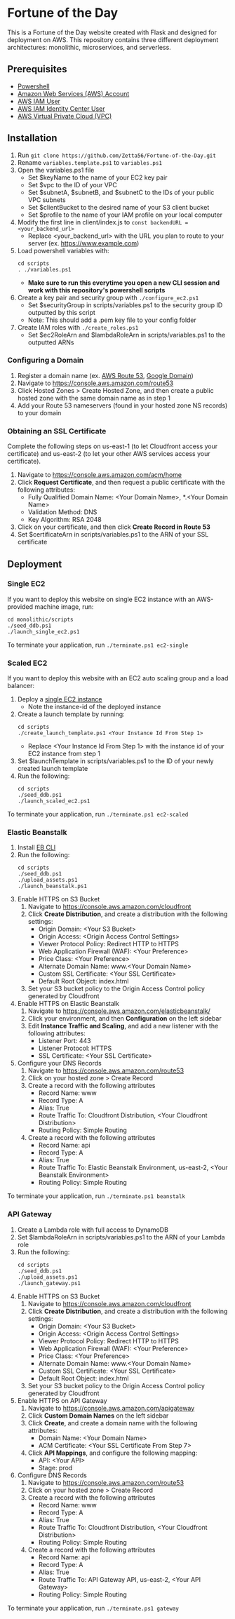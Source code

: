 # Fortune of the Day
This is a Fortune of the Day website created with Flask and designed for deployment on AWS. This repository contains three different deployment architectures: monolithic, microservices, and serverless.

## Prerequisites
- [Powershell](https://learn.microsoft.com/en-us/powershell/scripting/install/installing-powershell?view=powershell-7.3)
- [Amazon Web Services (AWS) Account](https://docs.aws.amazon.com/accounts/latest/reference/manage-acct-creating.html)
- [AWS IAM User](https://docs.aws.amazon.com/IAM/latest/UserGuide/id_users_create.html)
- [AWS IAM Identity Center User](https://docs.aws.amazon.com/singlesignon/latest/userguide/getting-started.html)
- [AWS Virtual Private Cloud (VPC)](https://docs.aws.amazon.com/directoryservice/latest/admin-guide/gsg_create_vpc.html)

## Installation
1. Run `git clone https://github.com/Zetta56/Fortune-of-the-Day.git`
2. Rename `variables.template.ps1` to `variables.ps1`
3. Open the variables.ps1 file
   - Set $keyName to the name of your EC2 key pair
   - Set $vpc to the ID of your VPC
   - Set $subnetA, $subnetB, and $subnetC to the IDs of your public VPC subnets
   - Set $clientBucket to the desired name of your S3 client bucket
   - Set $profile to the name of your IAM profile on your local computer
4. Modify the first line in client/index.js to `const backendURL = <your_backend_url>`
   - Replace <your_backend_url> with the URL you plan to route to your server (ex. https://www.example.com)
5. Load powershell variables with:
   ```
   cd scripts
   . ./variables.ps1
   ```
   - **Make sure to run this everytime you open a new CLI session and work with this repository's powershell scripts**
6. Create a key pair and security group with `./configure_ec2.ps1`
   - Set $securityGroup in scripts/variables.ps1 to the security group ID outputted by this script
   - Note: This should add a .pem key file to your config folder
7. Create IAM roles with `./create_roles.ps1`
   - Set $ec2RoleArn and $lambdaRoleArn in scripts/variables.ps1 to the outputted ARNs

### Configuring a Domain
1. Register a domain name (ex. [AWS Route 53](https://docs.aws.amazon.com/Route53/latest/DeveloperGuide/domain-register.html), [Google Domain](https://domains.google/))
2. Navigate to https://console.aws.amazon.com/route53
3. Click Hosted Zones > Create Hosted Zone, and then create a public hosted zone with the same domain name as in step 1
4. Add your Route 53 nameservers (found in your hosted zone NS records) to your domain

### Obtaining an SSL Certificate
Complete the following steps on us-east-1 (to let Cloudfront access your certificate) and us-east-2 (to let your other AWS services access your certificate).
1. Navigate to https://console.aws.amazon.com/acm/home
2. Click **Request Certificate**, and then request a public certificate with the following attributes:
   - Fully Qualified Domain Name: \<Your Domain Name\>, *.\<Your Domain Name\>
   - Validation Method: DNS
   - Key Algorithm: RSA 2048
3. Click on your certificate, and then click **Create Record in Route 53**
4. Set $certificateArn in scripts/variables.ps1 to the ARN of your SSL certificate

## Deployment
### Single EC2
If you want to deploy this website on single EC2 instance with an AWS-provided machine image, run:
```
cd monolithic/scripts
./seed_ddb.ps1
./launch_single_ec2.ps1
```
To terminate your application, run `./terminate.ps1 ec2-single`

### Scaled EC2
If you want to deploy this website with an EC2 auto scaling group and a load balancer:

1. Deploy a [single EC2 instance](#single-ec2)
   - Note the instance-id of the deployed instance
2. Create a launch template by running: 
   ```
   cd scripts
   ./create_launch_template.ps1 <Your Instance Id From Step 1>
   ```
   - Replace \<Your Instance Id From Step 1\> with the instance id of your EC2 instance from step 1
3. Set $launchTemplate in scripts/variables.ps1 to the ID of your newly created launch template
4. Run the following:
   ```
   cd scripts
   ./seed_ddb.ps1
   ./launch_scaled_ec2.ps1
   ```
To terminate your application, run `./terminate.ps1 ec2-scaled`

### Elastic Beanstalk
1. Install [EB CLI](https://github.com/aws/aws-elastic-beanstalk-cli-setup)
2. Run the following:
   ```
   cd scripts
   ./seed_ddb.ps1
   ./upload_assets.ps1
   ./launch_beanstalk.ps1
   ```
3. Enable HTTPS on S3 Bucket
   1. Navigate to https://console.aws.amazon.com/cloudfront
   2. Click **Create Distribution**, and create a distribution with the following settings:
      - Origin Domain: \<Your S3 Bucket\>
      - Origin Access: \<Origin Access Control Settings\>
      - Viewer Protocol Policy: Redirect HTTP to HTTPS
      - Web Application Firewall (WAF): \<Your Preference\>
      - Price Class: \<Your Preference\>
      - Alternate Domain Name: www.\<Your Domain Name\>
      - Custom SSL Certificate: \<Your SSL Certificate\>
      - Default Root Object: index.html
   3. Set your S3 bucket policy to the Origin Access Control policy generated by Cloudfront
4. Enable HTTPS on Elastic Beanstalk
   1. Navigate to https://console.aws.amazon.com/elasticbeanstalk/
   2. Click your environment, and then **Configuration** on the left sidebar
   3. Edit **Instance Traffic and Scaling**, and add a new listener with the following attributes:
      - Listener Port: 443
      - Listener Protocol: HTTPS
      - SSL Certificate: \<Your SSL Certificate\>
5. Configure your DNS Records
   1. Navigate to https://console.aws.amazon.com/route53
   2. Click on your hosted zone > Create Record
   3. Create a record with the following attributes
      - Record Name: www
      - Record Type: A
      - Alias: True
      - Route Traffic To: Cloudfront Distribution, \<Your Cloudfront Distribution\>
      - Routing Policy: Simple Routing
   4. Create a record with the following attributes
      - Record Name: api
      - Record Type: A
      - Alias: True
      - Route Traffic To: Elastic Beanstalk Environment, us-east-2, \<Your Beanstalk Environment\>
      - Routing Policy: Simple Routing

To terminate your application, run `./terminate.ps1 beanstalk`

### API Gateway
1. Create a Lambda role with full access to DynamoDB
2. Set $lambdaRoleArn in scripts/variables.ps1 to the ARN of your Lambda role
3. Run the following:
   ```
   cd scripts
   ./seed_ddb.ps1
   ./upload_assets.ps1
   ./launch_gateway.ps1
   ```
4. Enable HTTPS on S3 Bucket
   1. Navigate to https://console.aws.amazon.com/cloudfront
   2. Click **Create Distribution**, and create a distribution with the following settings:
      - Origin Domain: \<Your S3 Bucket\>
      - Origin Access: \<Origin Access Control Settings\>
      - Viewer Protocol Policy: Redirect HTTP to HTTPS
      - Web Application Firewall (WAF): \<Your Preference\>
      - Price Class: \<Your Preference\>
      - Alternate Domain Name: www.\<Your Domain Name\>
      - Custom SSL Certificate: \<Your SSL Certificate\>
      - Default Root Object: index.html
   3. Set your S3 bucket policy to the Origin Access Control policy generated by Cloudfront
5. Enable HTTPS on API Gateway
   1. Navigate to https://console.aws.amazon.com/apigateway
   2. Click **Custom Domain Names** on the left sidebar
   3. Click **Create**, and create a domain name with the following attributes:
      - Domain Name: \<Your Domain Name\>
      - ACM Certificate: \<Your SSL Certificate From Step 7\>
   4. Click **API Mappings**, and configure the following mapping:
      - API: \<Your API\>
      - Stage: prod
6. Configure DNS Records
   1. Navigate to https://console.aws.amazon.com/route53
   2. Click on your hosted zone > Create Record
   3. Create a record with the following attributes
      - Record Name: www
      - Record Type: A
      - Alias: True
      - Route Traffic To: Cloudfront Distribution, \<Your Cloudfront Distribution\>
      - Routing Policy: Simple Routing
   4. Create a record with the following attributes
      - Record Name: api
      - Record Type: A
      - Alias: True
      - Route Traffic To: API Gateway API, us-east-2, \<Your API Gateway\>
      - Routing Policy: Simple Routing

To terminate your application, run `./terminate.ps1 gateway`